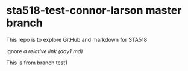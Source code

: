 # sta518-test-connor-larson master branch
This repo is to explore GitHub and markdown for STA518

ignore *a relative link (day1.md)*

This is from branch test1
